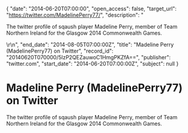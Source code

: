 {
  "date": "2014-06-20T07:00:00", 
  "open_access": false, 
  "target_url": "https://twitter.com/MadelinePerry77/", 
  "description": "<p>The twitter profile of sqaush player Madeline Perry, member of Team Northern Ireland for the Glasgow 2014 Commonwealth Games.</p>\r\n", 
  "end_date": "2014-08-05T07:00:00Z", 
  "title": "Madeline Perry (MadelinePerry77) on Twitter", 
  "record_id": "20140620T070000/5lzP2QEZauwoC1HmgPKZfA==", 
  "publisher": "twitter.com", 
  "start_date": "2014-06-20T07:00:00Z", 
  "subject": null
}

# Madeline Perry (MadelinePerry77) on Twitter

<p>The twitter profile of sqaush player Madeline Perry, member of Team Northern Ireland for the Glasgow 2014 Commonwealth Games.</p>
